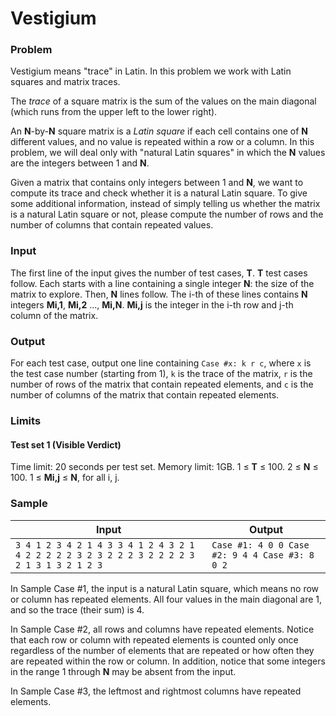 # Vestigium

### Problem

Vestigium means "trace" in Latin. In this problem we work with Latin squares and matrix traces.

The *trace* of a square matrix is the sum of the values on the main diagonal (which runs from the upper left to the lower right).

An **N**-by-**N** square matrix is a *Latin square* if each cell contains one of **N** different values, and no value is repeated within a row or a column. In this problem, we will deal only with "natural Latin squares" in which the **N** values are the integers between 1 and **N**.

Given a matrix that contains only integers between 1 and **N**, we want to compute its trace and check whether it is a natural Latin square. To give some additional information, instead of simply telling us whether the matrix is a natural Latin square or not, please compute the number of rows and the number of columns that contain repeated values.

### Input

The first line of the input gives the number of test cases, **T**. **T** test cases follow. Each starts with a line containing a single integer **N**: the size of the matrix to explore. Then, **N** lines follow. The i-th of these lines contains **N** integers **Mi,1**, **Mi,2** ..., **Mi,N**. **Mi,j** is the integer in the i-th row and j-th column of the matrix.

### Output

For each test case, output one line containing `Case #x: k r c`, where `x` is the test case number (starting from 1), `k` is the trace of the matrix, `r` is the number of rows of the matrix that contain repeated elements, and `c` is the number of columns of the matrix that contain repeated elements.

### Limits

#### Test set 1 (Visible Verdict)

Time limit: 20 seconds per test set.
Memory limit: 1GB.
1 ≤ **T** ≤ 100.
2 ≤ **N** ≤ 100.
1 ≤ **Mi,j** ≤ **N**, for all i, j.

### Sample

| Input                                                        | Output                                            |
| ------------------------------------------------------------ | ------------------------------------------------- |
| `3 4 1 2 3 4 2 1 4 3 3 4 1 2 4 3 2 1 4 2 2 2 2 2 3 2 3 2 2 2 3 2 2 2 2 3 2 1 3 1 3 2 1 2 3   ` | `Case #1: 4 0 0 Case #2: 9 4 4 Case #3: 8 0 2   ` |

In Sample Case #1, the input is a natural Latin square, which means no row or column has repeated elements. All four values in the main diagonal are 1, and so the trace (their sum) is 4.

In Sample Case #2, all rows and columns have repeated elements. Notice that each row or column with repeated elements is counted only once regardless of the number of elements that are repeated or how often they are repeated within the row or column. In addition, notice that some integers in the range 1 through **N** may be absent from the input.

In Sample Case #3, the leftmost and rightmost columns have repeated elements.